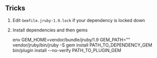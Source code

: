 Tricks
------

1. Edit `Gemfile.jruby-1.9.lock` if your dependency is locked down
2. Install dependencies and then gems
    
    env GEM_HOME=vendor/bundle/jruby/1.9 GEM_PATH="" vendor/jruby/bin/jruby -S gem install PATH_TO_DEPENDENCY_GEM
    bin/plugin install --no-verify PATH_TO_PLUGIN_GEM

